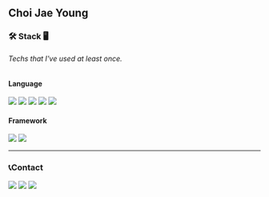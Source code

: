 Choi Jae Young
---

### 🛠 Stack 🖥
###### Techs that I've used at least once.
#### Language
<p>
  <img src="https://img.shields.io/badge/python-%2314354C.svg?style=flat-square&logo=python&logoColor=yellow">
  <img src="https://img.shields.io/badge/c++-%2300599C.svg?style=flat-square&logo=c%2B%2B&logoColor=#00599C"> 
  <img src="https://img.shields.io/badge/c-%2300599C.svg?style=flat-square&logo=c&logoColor=#A8B9CC">
  <img src="https://img.shields.io/badge/Node.js-339933?style=flat-square&logo=Node.js&logoColor=white">
  <img src="https://img.shields.io/badge/MySQL-4479A1?style=flat-square&logo=MySQL&logoColor=white">
</p>

#### Framework
<p>
  <img src="https://img.shields.io/badge/django-%23092E20.svg?style=flat-square&logo=django&logoColor=white"/>
  <img src="https://img.shields.io/badge/Android-3DDC84.svg?style=flat-square&logo=Android&logoColor=white">
</p>

---
### 📞Contact
<p>
  <img src="https://img.shields.io/badge/cjy11230@kakao.com-3DDC84?style=flat-square&logo=KakaoTalk&logoColor=#FFCD00"/>
  <img src="https://img.shields.io/badge/jyblessingyou@gmail.com-D14836?style=flat-square&logo=gmail&logoColor=white"/>
  <img src="http://img.shields.io/badge/jy._.1107-black?style=flat&logo=Instagram&link=https://instagram.com/jy._.1107"/>   
</p>
